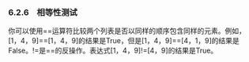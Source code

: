    

### 6.2.6　相等性测试

你可以使用==运算符比较两个列表是否以同样的顺序包含同样的元素。例如，[1，4，9]==[1，4，9]的结果是True，但是[1，4，9]==[4，1，9]的结果是False。!=是==的反操作。表达式[1，4，9]!=[4，9]的结果是True。